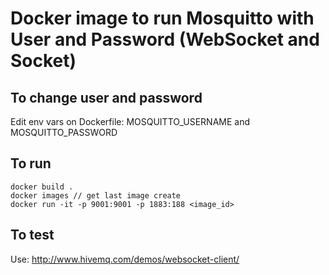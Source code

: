 # Docker image to run Mosquitto with User and Password (WebSocket and Socket)

## To change user and password
Edit env vars on Dockerfile: MOSQUITTO_USERNAME and MOSQUITTO_PASSWORD

## To run

```
docker build .
docker images // get last image create
docker run -it -p 9001:9001 -p 1883:188 <image_id>
```

## To test
Use:
http://www.hivemq.com/demos/websocket-client/